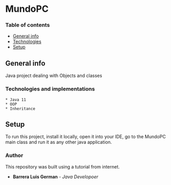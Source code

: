 # MundoPC

### Table of contents
* [General info](#general-info)
* [Technologies](#technologies)
* [Setup](#setup)

## General info
Java project dealing with Objects and classes


### Technologies and implementations


````
* Java 11
* OOP
* Inheritance
````

## Setup
To run this project, install it locally, open it into your IDE, go to the MundoPC main class and run it as any other java 
application. 



### Author
This repository was built using a tutorial from internet.

* **Barrera Luis German**  - *Java Developoer*




 
 


